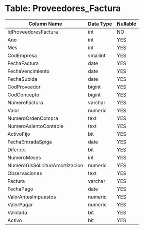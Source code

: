 # Table: Proveedores_Factura

| Column Name | Data Type | Nullable |
|-------------|-----------|----------|
| IdProveedoresFactura | int | NO |
| Ano | int | YES |
| Mes | int | YES |
| CodEmpresa | smallint | YES |
| FechaFactura | date | YES |
| FechaVencimiento | date | YES |
| FechaSubida | date | YES |
| CodProveedor | bigint | YES |
| CodConcepto | bigint | YES |
| NumeroFactura | varchar | YES |
| Valor | numeric | YES |
| NumeroOrdenCompra | text | YES |
| NumeroAsientoContable | text | YES |
| ActivoFijo | bit | YES |
| FechaEntradaSpiga | date | YES |
| Diferido | bit | YES |
| NumeroMeses | int | YES |
| NumeroGisSolicitudAmortizacion | numeric | YES |
| Observaciones | text | YES |
| Factura | varchar | YES |
| FechaPago | date | YES |
| ValorAntesImpuestos | numeric | YES |
| ValorPagar | numeric | YES |
| Validada | bit | YES |
| Activo | bit | YES |
